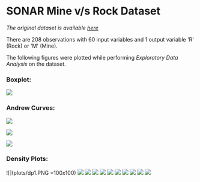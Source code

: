 # SONAR Mine v/s Rock Dataset

*The original dataset is available [here](https://www.kaggle.com/ypzhangsam/sonaralldata)*

There are 208 observations with 60 input variables and 1 output variable 'R' (Rock) or 'M' (Mine).

The following figures were plotted while performing *Exploratory Data Analysis* on the dataset.

### Boxplot:
![](plots/Boxplot.PNG)

### Andrew Curves:
![](plots/AndrewCurve.PNG)

![](plots/ac1.PNG)

![](plots/ac2.PNG)

### Density Plots:

![](plots/dp1.PNG =100x100)
![](plots/dp2.PNG)
![](plots/dp3.PNG)
![](plots/dp4.PNG)
![](plots/dp5.PNG)
![](plots/dp6.PNG)
![](plots/dp7.PNG)
![](plots/dp8.PNG)
![](plots/dp9.PNG)
![](plots/dp10.PNG)
![](plots/dp11.PNG)
